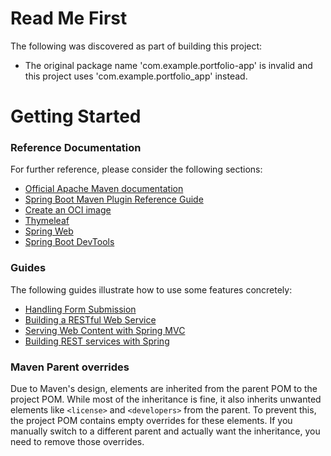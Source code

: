 # Read Me First
The following was discovered as part of building this project:

* The original package name 'com.example.portfolio-app' is invalid and this project uses 'com.example.portfolio_app' instead.

# Getting Started

### Reference Documentation
For further reference, please consider the following sections:

* [Official Apache Maven documentation](https://maven.apache.org/guides/index.html)
* [Spring Boot Maven Plugin Reference Guide](https://docs.spring.io/spring-boot/3.5.5-SNAPSHOT/maven-plugin)
* [Create an OCI image](https://docs.spring.io/spring-boot/3.5.5-SNAPSHOT/maven-plugin/build-image.html)
* [Thymeleaf](https://docs.spring.io/spring-boot/3.5.5-SNAPSHOT/reference/web/servlet.html#web.servlet.spring-mvc.template-engines)
* [Spring Web](https://docs.spring.io/spring-boot/3.5.5-SNAPSHOT/reference/web/servlet.html)
* [Spring Boot DevTools](https://docs.spring.io/spring-boot/3.5.5-SNAPSHOT/reference/using/devtools.html)

### Guides
The following guides illustrate how to use some features concretely:

* [Handling Form Submission](https://spring.io/guides/gs/handling-form-submission/)
* [Building a RESTful Web Service](https://spring.io/guides/gs/rest-service/)
* [Serving Web Content with Spring MVC](https://spring.io/guides/gs/serving-web-content/)
* [Building REST services with Spring](https://spring.io/guides/tutorials/rest/)

### Maven Parent overrides

Due to Maven's design, elements are inherited from the parent POM to the project POM.
While most of the inheritance is fine, it also inherits unwanted elements like `<license>` and `<developers>` from the parent.
To prevent this, the project POM contains empty overrides for these elements.
If you manually switch to a different parent and actually want the inheritance, you need to remove those overrides.

